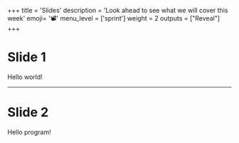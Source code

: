 +++
title = 'Slides'
description = 'Look ahead to see what we will cover this week'
emoji= '📽️'
menu_level = ['sprint']
weight = 2
outputs = ["Reveal"]
+++

# Slide 1

Hello world!

---

# Slide 2

Hello program!
